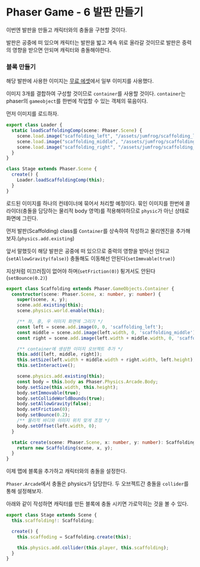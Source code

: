 # Phaser Game - 6 발판 만들기

이번엔 발판을 만들고 캐릭터와의 충돌을 구현할 것이다.

발판은 공중에 떠 있으며 캐릭터는 발판을 밟고 계속 위로 올라갈 것이므로 발판은 중력의 영향을 받으면 안되며 캐릭터와 충돌해야한다.

### 블록 만들기

해당 발판에 사용한 이미지는 [무료 에셋](https://free-game-assets.itch.io/free-swamp-2d-tileset-pixel-art)에서 일부 이미지를 사용했다.

이미지 3개를 결합하여 구성할 것이므로 `container`를 사용할 것이다. `container`는 phaser의 `gameobject`를 한번에 작업할 수 있는 객체의 묶음이다.

먼저 이미지를 로드하자.

```typescript
export class Loader {
  static loadScaffoldingComp(scene: Phaser.Scene) {
    scene.load.image("scaffolding_left", "/assets/jumfrog/scaffolding_left.png");
    scene.load.image("scaffolding_middle", "/assets/jumfrog/scaffolding_middle.png");
    scene.load.image("scaffolding_right", "/assets/jumfrog/scaffolding_right.png");
  }
}

class Stage extends Phaser.Scene {
  create() {
    Loader.loadScaffoldingComp(this);
  }
}
```

로드된 이미지를 하나의 컨테이너에 묶어서 처리할 예정이다. 묶인 이미지를 한번에 콜라이더(충돌을 담당하는 물리적 body 영역)를 적용해야하므로 `physic`가 아닌 상태로 화면에 그린다.

먼저 발판(Scaffolding) class를 `Container`를 상속하여 작성하고 물리엔진을 추가해보자.(`physics.add.existing`)

앞서 말했듯이 해당 발판은 공중에 떠 있으므로 중력의 영향을 받아선 안되고(`setAllowGravity(false)`) 충돌해도 이동해선 안된다(`setImmvable(true)`)

지상처럼 미끄러짐이 없어야 하며(`setFriction(0)`) 튕겨서도 안된다(`setBounce(0.2)`)

```typescript
export class Scaffolding extends Phaser.GameObjects.Container {
  constructor(scene: Phaser.Scene, x: number, y: number) {
    super(scene, x, y);
    scene.add.existing(this);
    scene.physics.world.enable(this);

    /** 좌, 중, 우 이미지 화면에 그리기 */
    const left = scene.add.image(0, 0, 'scaffolding_left');
    const middle = scene.add.image(left.width, 0, 'scaffolding_middle');
    const right = scene.add.image(left.width + middle.width, 0, 'scaffolding_right');

    /** container에 생성한 이미지 오브젝트 추가 */
    this.add([left, middle, right]);
    this.setSize(left.width + middle.width + right.width, left.height);
    this.setInteractive();

    scene.physics.add.existing(this);
    const body = this.body as Phaser.Physics.Arcade.Body;
    body.setSize(this.width, this.height);
    body.setImmovable(true);
    body.setCollideWorldBounds(true);
    body.setAllowGravity(false);
    body.setFriction(0);
    body.setBounce(0.2);
    /** 물리적 바디와 이미지 위치 맞게 조정 */
    body.setOffset(left.width, 0);
  }

  static create(scene: Phaser.Scene, x: number, y: number): Scaffolding {
    return new Scaffolding(scene, x, y);
  }
}
```

이제 맵에 블록을 추가하고 캐릭터와의 충돌을 설정한다.

`Phaser.Arcade`에서 충돌은 physics가 담당한다. 두 오브젝트간 충돌을 `collider`를 통해 설정해보자.

아래와 같이 작성하면 캐릭터를 만든 블록에 충돌 시키면 가로막히는 것을 볼 수 있다.

```typescript
export class Stage extends Scene {
  this.scaffolding!: Scaffolding;

  create() {
    this.scaffoding = Scaffolding.create(this);

    this.physics.add.collider(this.player, this.scaffolding);
  }
}
```
